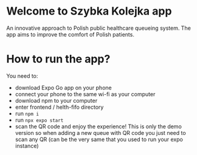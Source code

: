 # Welcome to Szybka Kolejka app #

An innovative approach to Polish public healthcare queueing system.
The app aims to improve the comfort of Polish patients.

# How to run the app? #

You need to:
* download Expo Go app on your phone
* connect your phone to the same wi-fi as your computer
* download npm to your computer
* enter frontend / helth-fifo directory
* run `npm i`
* run `npx expo start`
* scan the QR code and enjoy the experience!
This is only the demo version so when adding a new queue with QR code you just need to scan any QR (can be the very same that you used to run your expo instance)